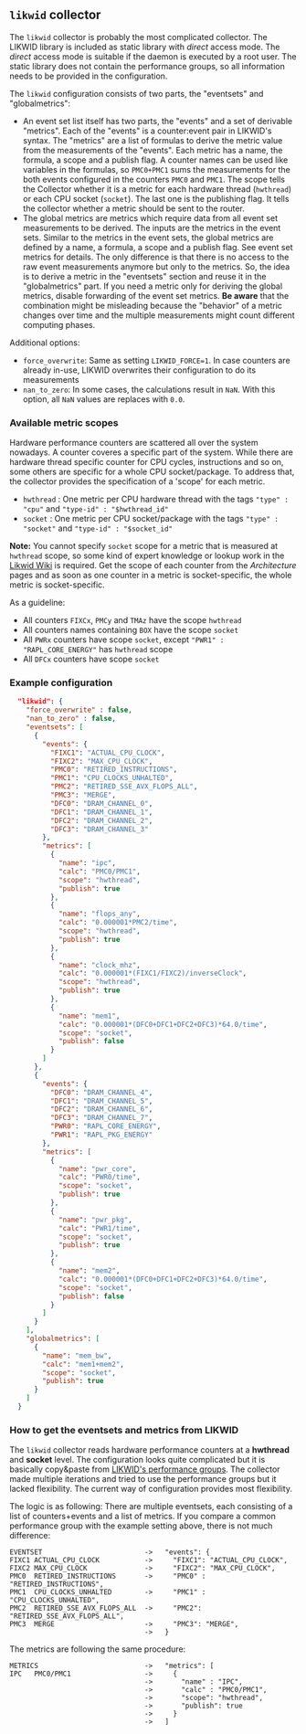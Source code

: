 
## `likwid` collector

The `likwid` collector is probably the most complicated collector. The LIKWID library is included as static library with *direct* access mode. The *direct* access mode is suitable if the daemon is executed by a root user. The static library does not contain the performance groups, so all information needs to be provided in the configuration.

The `likwid` configuration consists of two parts, the "eventsets" and "globalmetrics":
- An event set list itself has two parts, the "events" and a set of derivable "metrics". Each of the "events" is a counter:event pair in LIKWID's syntax. The "metrics" are a list of formulas to derive the metric value from the measurements of the "events". Each metric has a name, the formula, a scope and a publish flag. A counter names can be used like variables in the formulas, so `PMC0+PMC1` sums the measurements for the both events configured in the counters `PMC0` and `PMC1`. The scope tells the Collector whether it is a metric for each hardware thread (`hwthread`) or each CPU socket (`socket`). The last one is the publishing flag. It tells the collector whether a metric should be sent to the router.
- The global metrics are metrics which require data from all event set measurements to be derived. The inputs are the metrics in the event sets. Similar to the metrics in the event sets, the global metrics are defined by a name, a formula, a scope and a publish flag. See event set metrics for details. The only difference is that there is no access to the raw event measurements anymore but only to the metrics. So, the idea is to derive a metric in the "eventsets" section and reuse it in the "globalmetrics" part. If you need a metric only for deriving the global metrics, disable forwarding of the event set metrics. **Be aware** that the combination might be misleading because the "behavior" of a metric changes over time and the multiple measurements might count different computing phases.

Additional options:
- `force_overwrite`: Same as setting `LIKWID_FORCE=1`. In case counters are already in-use, LIKWID overwrites their configuration to do its measurements
- `nan_to_zero`: In some cases, the calculations result in `NaN`. With this option, all `NaN` values are replaces with `0.0`.

### Available metric scopes

Hardware performance counters are scattered all over the system nowadays. A counter coveres a specific part of the system. While there are hardware thread specific counter for CPU cycles, instructions and so on, some others are specific for a whole CPU socket/package. To address that, the collector provides the specification of a 'scope' for each metric.

- `hwthread` : One metric per CPU hardware thread with the tags `"type" : "cpu"` and `"type-id" : "$hwthread_id"`
- `socket` : One metric per CPU socket/package with the tags `"type" : "socket"` and `"type-id" : "$socket_id"`

**Note:** You cannot specify `socket` scope for a metric that is measured at `hwthread` scope, so some kind of expert knowledge or lookup work in the [Likwid Wiki](https://github.com/RRZE-HPC/likwid/wiki) is required. Get the scope of each counter from the *Architecture* pages and as soon as one counter in a metric is socket-specific, the whole metric is socket-specific.

As a guideline:
- All counters `FIXCx`, `PMCy` and `TMAz` have the scope `hwthread`
- All counters names containing `BOX` have the scope `socket`
- All `PWRx` counters have scope `socket`, except `"PWR1" : "RAPL_CORE_ENERGY"` has `hwthread` scope
- All `DFCx` counters have scope `socket`


### Example configuration


```json
  "likwid": {
    "force_overwrite" : false,
    "nan_to_zero" : false,
    "eventsets": [
      {
        "events": {
          "FIXC1": "ACTUAL_CPU_CLOCK",
          "FIXC2": "MAX_CPU_CLOCK",
          "PMC0": "RETIRED_INSTRUCTIONS",
          "PMC1": "CPU_CLOCKS_UNHALTED",
          "PMC2": "RETIRED_SSE_AVX_FLOPS_ALL",
          "PMC3": "MERGE",
          "DFC0": "DRAM_CHANNEL_0",
          "DFC1": "DRAM_CHANNEL_1",
          "DFC2": "DRAM_CHANNEL_2",
          "DFC3": "DRAM_CHANNEL_3"
        },
        "metrics": [
          {
            "name": "ipc",
            "calc": "PMC0/PMC1",
            "scope": "hwthread",
            "publish": true
          },
          {
            "name": "flops_any",
            "calc": "0.000001*PMC2/time",
            "scope": "hwthread",
            "publish": true
          },
          {
            "name": "clock_mhz",
            "calc": "0.000001*(FIXC1/FIXC2)/inverseClock",
            "scope": "hwthread",
            "publish": true
          },
          {
            "name": "mem1",
            "calc": "0.000001*(DFC0+DFC1+DFC2+DFC3)*64.0/time",
            "scope": "socket",
            "publish": false
          }
        ]
      },
      {
        "events": {
          "DFC0": "DRAM_CHANNEL_4",
          "DFC1": "DRAM_CHANNEL_5",
          "DFC2": "DRAM_CHANNEL_6",
          "DFC3": "DRAM_CHANNEL_7",
          "PWR0": "RAPL_CORE_ENERGY",
          "PWR1": "RAPL_PKG_ENERGY"
        },
        "metrics": [
          {
            "name": "pwr_core",
            "calc": "PWR0/time",
            "scope": "socket",
            "publish": true
          },
          {
            "name": "pwr_pkg",
            "calc": "PWR1/time",
            "scope": "socket",
            "publish": true
          },
          {
            "name": "mem2",
            "calc": "0.000001*(DFC0+DFC1+DFC2+DFC3)*64.0/time",
            "scope": "socket",
            "publish": false
          }
        ]
      }
    ],
    "globalmetrics": [
      {
        "name": "mem_bw",
        "calc": "mem1+mem2",
        "scope": "socket",
        "publish": true
      }
    ]
  }
```

### How to get the eventsets and metrics from LIKWID

The `likwid` collector reads hardware performance counters at a **hwthread** and **socket** level. The configuration looks quite complicated but it is basically copy&paste from [LIKWID's performance groups](https://github.com/RRZE-HPC/likwid/tree/master/groups). The collector made multiple iterations and tried to use the performance groups but it lacked flexibility. The current way of configuration provides most flexibility.

The logic is as following: There are multiple eventsets, each consisting of a list of counters+events and a list of metrics. If you compare a common performance group with the example setting above, there is not much difference:
```
EVENTSET                         ->   "events": {
FIXC1 ACTUAL_CPU_CLOCK           ->     "FIXC1": "ACTUAL_CPU_CLOCK",
FIXC2 MAX_CPU_CLOCK              ->     "FIXC2": "MAX_CPU_CLOCK",
PMC0  RETIRED_INSTRUCTIONS       ->     "PMC0" : "RETIRED_INSTRUCTIONS",
PMC1  CPU_CLOCKS_UNHALTED        ->     "PMC1" : "CPU_CLOCKS_UNHALTED",
PMC2  RETIRED_SSE_AVX_FLOPS_ALL  ->     "PMC2": "RETIRED_SSE_AVX_FLOPS_ALL",
PMC3  MERGE                      ->     "PMC3": "MERGE",
                                 ->   }
```

The metrics are following the same procedure:

```
METRICS                          ->   "metrics": [
IPC   PMC0/PMC1                  ->     {
                                 ->       "name" : "IPC",
                                 ->       "calc" : "PMC0/PMC1",
                                 ->       "scope": "hwthread",
                                 ->       "publish": true
                                 ->     }
                                 ->   ]
```

